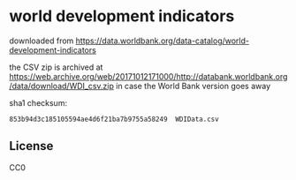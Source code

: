 # world development indicators

downloaded from https://data.worldbank.org/data-catalog/world-development-indicators

the CSV zip is archived at
https://web.archive.org/web/20171012171000/http://databank.worldbank.org/data/download/WDI_csv.zip
in case the World Bank version goes away

sha1 checksum:

```
853b94d3c185105594ae4d6f21ba7b9755a58249  WDIData.csv
```

## License

CC0
